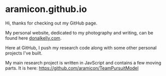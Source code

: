 # aramicon.github.io

Hi, thanks for checking out my GitHub page.

My personal website, dedicated to my photography and writing, can be found here <a href="http://donalkelly.com">donalkelly.com</a>.

Here at GitHub, I push my research code along with some other personal projects I've built.

My main research project is written in JavScript and contains a few moving parts. It is here: <a href="https://github.com/aramicon/TeamPursuitModel">https://github.com/aramicon/TeamPursuitModel</a>


